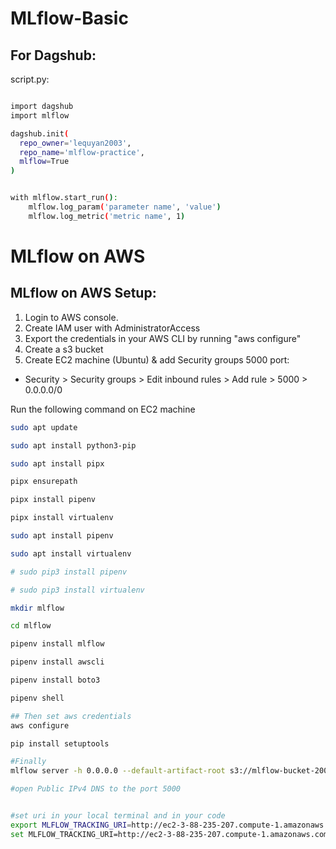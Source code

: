 # MLflow-Basic


## For Dagshub:

script.py:

```bash

import dagshub
import mlflow

dagshub.init(
  repo_owner='lequyan2003',
  repo_name='mlflow-practice',
  mlflow=True
)


with mlflow.start_run():
    mlflow.log_param('parameter name', 'value')
    mlflow.log_metric('metric name', 1)

```

# MLflow on AWS

## MLflow on AWS Setup:

1. Login to AWS console.
2. Create IAM user with AdministratorAccess
3. Export the credentials in your AWS CLI by running "aws configure"
4. Create a s3 bucket
5. Create EC2 machine (Ubuntu) & add Security groups 5000 port:
+ Security > Security groups > Edit inbound rules > Add rule > 5000 > 0.0.0.0/0

Run the following command on EC2 machine
```bash
sudo apt update

sudo apt install python3-pip

sudo apt install pipx

pipx ensurepath

pipx install pipenv

pipx install virtualenv

sudo apt install pipenv

sudo apt install virtualenv

# sudo pip3 install pipenv

# sudo pip3 install virtualenv

mkdir mlflow

cd mlflow

pipenv install mlflow

pipenv install awscli

pipenv install boto3

pipenv shell

## Then set aws credentials
aws configure

pip install setuptools

#Finally 
mlflow server -h 0.0.0.0 --default-artifact-root s3://mlflow-bucket-2003

#open Public IPv4 DNS to the port 5000


#set uri in your local terminal and in your code 
export MLFLOW_TRACKING_URI=http://ec2-3-88-235-207.compute-1.amazonaws.com:5000/ (unix shells only)
set MLFLOW_TRACKING_URI=http://ec2-3-88-235-207.compute-1.amazonaws.com:5000/ (Windows)
```
